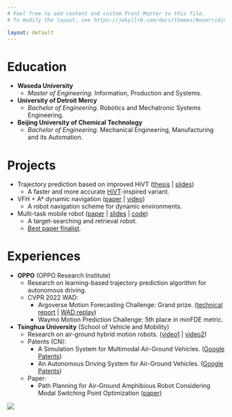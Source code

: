 ```yaml
---
# Feel free to add content and custom Front Matter to this file.
# To modify the layout, see https://jekyllrb.com/docs/themes/#overriding-theme-defaults

layout: default
---
```


<!--  -->

# Education
* **Waseda University**
  * *Master of Engineering.* Information, Production and Systems.
* **University of Detroit Mercy**
  * *Bachelor of Engineering.* Robotics and Mechatronic Systems Engineering.
* **Beijing University of Chemical Technology**
  * *Bachelor of Engineering.* Mechanical Engineering, Manufacturing and its Automation.

# Projects
* Trajectory prediction based on improved HiVT ([thesis](files/Thesis_SUN_Honglin.pdf) \| [slides](files/Master_part.pdf))
  * A faster and more accurate [HiVT](https://github.com/ZikangZhou/HiVT)-inspired variant.
* VFH + A* dynamic navigation ([paper](https://doi.org/10.1109/ICARM49381.2020.9195364) \| [video](https://www.bilibili.com/video/av62659157/))
  * A robot navigation scheme for dynamic environments.
* Multi-task mobile robot ([paper](https://doi.org/10.1109/ICMA49215.2020.9233729) \| [slides](files/ICMA_2020_Presentation/ICMA_Oct14.pptx) \| [code](https://github.com/MXHsj/VFH_Astar_Navigation))
  * A target-searching and retrieval robot.
  * [Best paper finalist](files/ICMA_2020_Presentation/Best_Paper_Finalist_for_IEEE_ICMA_2020-_Honglin_Sun.pdf).

# Experiences
* **OPPO** (OPPO Research Institute)
  * Research on learning-based trajectory prediction algorithm for autonomous driving.
  * CVPR 2022 WAD:
    * Argoverse Motion Forecasting Challenge: Grand prize. ([technical report](https://arxiv.org/abs/2206.07934) \| [WAD replay](https://youtu.be/Z1q9ijuLLvU?t=2231&si=K7kaEZRiGuk_IB6x))
    * Waymo Motion Prediction Challenge: 5th place in minFDE metric.
* **Tsinghua University** (School of Vehicle and Mobility)
  * Research on air-ground hybrid motion robots. ([video1](files/robot_demo.mp4) \| [video2](files/planner_demo.mp4))
  * Patents (CN):
    * A Simulation System for Multimodal Air-Ground Vehicles. ([Google Patents](https://patents.google.com/patent/CN112818463B/))
    * An Autonomous Driving System for Air-Ground Vehicles. ([Google Patents](https://patents.google.com/patent/CN114578798B/))
  * Paper:
    * Path Planning for Air-Ground Amphibious Robot Considering Modal Switching Point Optimization ([paper](https://doi.org/10.1109/ICUAS57906.2023.10156162))

<!-- ---

GitHub: [github.com/VZRXS](https://github.com/VZRXS)

LinkedIn: [Honglin Sun](https://www.linkedin.com/in/honglin-s-2aa610105/) -->

![](https://komarev.com/ghpvc/?username=VZRXS&label=Ciallo~&abbreviated=true)
